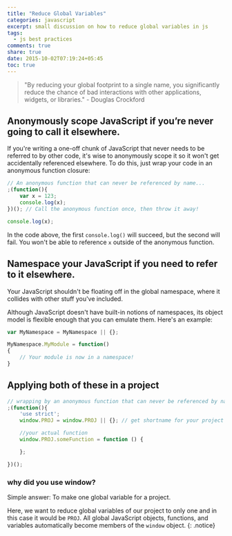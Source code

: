```yaml
---
title: "Reduce Global Variables"
categories: javascript
excerpt: small discussion on how to reduce global variables in js
tags:
  - js best practices
comments: true
share: true
date: 2015-10-02T07:19:24+05:45
toc: true
---
```


>"By reducing your global footprint to a single name, you significantly reduce the chance of bad interactions with other applications, widgets, or libraries." - Douglas Crockford

## Anonymously scope JavaScript if you’re never going to call it elsewhere.
If you're writing a one-off chunk of JavaScript that never needs to be referred to by other code, it's wise to anonymously scope it so it won't get accidentally referenced elsewhere.
To do this, just wrap your code in an anonymous function closure:

```javascript
// An anonymous function that can never be referenced by name...
;(function(){
    var x = 123;
    console.log(x);
})(); // Call the anonymous function once, then throw it away!

console.log(x);
```

In the code above, the first `console.log()` will succeed, but the second will fail.  You won't be able to reference `x` outside of the anonymous function.

## Namespace your JavaScript if you need to refer to it elsewhere.
Your JavaScript shouldn't be floating off in the global namespace, where it collides with other stuff you've included.

Although JavaScript doesn't have built-in notions of namespaces, its object model is flexible enough that you can emulate them.  Here's an example:

```javascript
var MyNamespace = MyNamespace || {};

MyNamespace.MyModule = function()
{
    // Your module is now in a namespace!
}
```

## Applying both of these in a project

```javascript
// wrapping by an anonymous function that can never be referenced by name...
;(function(){
	'use strict';
	window.PROJ = window.PROJ || {}; // get shortname for your project for easy referencing, here PROJ is for Project

	//your actual function
	window.PROJ.someFunction = function () {

	};

})();
```

### why did you use window?
Simple answer: To make one global variable for a project.

Here, we want to reduce global variables of our project to only one and in this case it would be `PROJ`. All global JavaScript objects, functions, and variables automatically become members of the `window` object.
{: .notice}